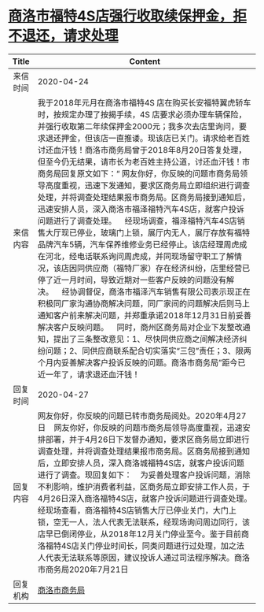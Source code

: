 # <a href="http://www.shangluo.gov.cn/zmhd/ldxxxx.jsp?urltype=leadermail.LeaderMailContentUrl&wbtreeid=1112&leadermailid=5807">商洛市福特4S店强行收取续保押金，拒不退还，请求处理</a>
| Title |                                                                                                                                                                                                                                                                                                                                    Content                                                                                                                                                                                                                                                                                                                                    |
|:-----:|-------------------------------------------------------------------------------------------------------------------------------------------------------------------------------------------------------------------------------------------------------------------------------------------------------------------------------------------------------------------------------------------------------------------------------------------------------------------------------------------------------------------------------------------------------------------------------------------------------------------------------------------------------------------------------|
| 来信时间  | 2020-04-24                                                                                                                                                                                                                                                                                                                                                                                                                                                                                                                                                                                                                                                                    |
| 来信内容  | 我于2018年元月在商洛市福特4S 店在购买长安福特翼虎轿车时，按规定办理了按揭手续，4S 店要求必须办理车辆保险，并强行收取第二年续保押金2000元；我多次去店里询问，要求退还押金，但该店一直推诿。现该店已关门。请求给老百姓讨还血汗钱！商洛市商务局曾于2018年8月20日答复处理，但至今仍无结果，请市长为老百姓主持公道，讨还血汗钱！市商务局回复原文如下：“ 网友你好，你反映的问题市商务局领导高度重视，迅速下发通知，要求区商务局立即组织进行调查处理，并将调查处理结果报市商务局。区商务局接到通知后，迅速安排人员，深入商洛市福泽福特汽车4S店，就客户投诉问题进行了调查处理。    经现场调查，福泽福特汽车4S店销售大厅现已停业，玻璃门上锁，展厅内无人，展厅存放有福特品牌汽车5辆，汽车保养维修业务已经停止。该店经理周虎成在河北，经电话联系询问周虎成，并同现场留守职工了解情况，该店因同供应商（福特厂家）存在经济纠纷，店里经营已停了近一月时间，导致近期对一些客户反映的问题没有解决。    经协调督促，商洛市福泽汽车销售有限公司表示现正在积极同厂家沟通协商解决问题，同厂家间的问题解决后则马上通知客户前来解决问题，并郑重承诺2018年12月31日前妥善解决客户反映问题。    同时，商州区商务局对企业下发整改通知，提出了三条整改意见：1、尽快同供应商之间解决经济纠纷问题；2、同供应商联系配合切实落实“三包”责任；3、限两个月内妥善解决客户投诉反映的问题。商洛市商务局”距今已近一年了，请求退还血汗钱！ |
| 回复时间  | 2020-04-27                                                                                                                                                                                                                                                                                                                                                                                                                                                                                                                                                                                                                                                                    |
| 回复内容  | 网友你好，你反映的问题已转市商务局阅处。2020年4月27日    网友你好，你反映的问题市商务局领导高度重视，迅速安排部署，并于4月26日下发督办通知，要求区商务局立即进行调查处理，并将调查处理结果报市商务局。区商务局接到通知后，立即安排人员，深入商洛城福特4S店，就客户投诉问题进行了调查。现回复如下：    为妥善处理客户投诉问题，消除不利影响，维护消费者利益，区商务局立即安排工作人员，于4月26日深入商洛福特4S店，就客户投诉问题进行调查处理。经现场查看，商洛福特4S店销售大厅已停业关门，大门上锁，空无一人，法人代表无法联系，经现场询问周边同行，该店早已倒闭停业，从2018年12月关门停业至今。鉴于目前商洛福特4S店关门停业时间长，同类问题进行过处理，加之法人代表无法联系等原因，建议投诉人通过司法程序解决。商洛市商务局2020年7月21日                                                                                                                                                                                                                                                                                     |
| 回复机构  | <a href="../../category/agencies/商洛市商务局.md">商洛市商务局</a>                                                                                                                                                                                                                                                                                                                                                                                                                                                                                                                                                                                                                        |
